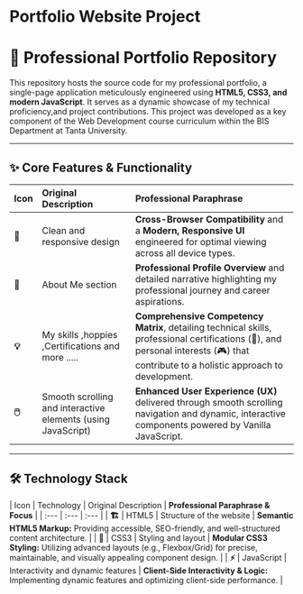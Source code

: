 # Portfolio Website Project

# 🌟 Professional Portfolio Repository

This repository hosts the source code for my professional portfolio, a single-page application meticulously engineered using **HTML5, CSS3, and modern JavaScript**. It serves as a dynamic showcase of my technical proficiency,and project contributions.
This project was developed as a key component of the Web Development course curriculum within the BIS Department at Tanta University. 

---

## ✨ Core Features & Functionality

| Icon | Original Description | **Professional Paraphrase** |
| :--- | :--- | :--- |
| **🎨** | Clean and responsive design | **Cross-Browser Compatibility** and a **Modern, Responsive UI** engineered for optimal viewing across all device types. |
| **👤** | About Me section | **Professional Profile Overview** and detailed narrative highlighting my professional journey and career aspirations. |
| **💡** | My skills ,hoppies ,Certifications and more ..... | **Comprehensive Competency Matrix**, detailing technical skills, professional certifications (📜), and personal interests (🎮) that contribute to a holistic approach to development. |
| **🖱️** | Smooth scrolling and interactive elements (using JavaScript) | **Enhanced User Experience (UX)** delivered through smooth scrolling navigation and dynamic, interactive components powered by Vanilla JavaScript. |

---

## 🛠️ Technology Stack

| Icon | Technology | Original Description | **Professional Paraphrase & Focus** |
| :--- | :--- | :--- |
| **🏗️** | HTML5 | Structure of the website | **Semantic HTML5 Markup:** Providing accessible, SEO-friendly, and well-structured content architecture. |
| **💅** | CSS3 | Styling and layout | **Modular CSS3 Styling:** Utilizing advanced layouts (e.g., Flexbox/Grid) for precise, maintainable, and visually appealing component design. |
| **⚡** | JavaScript | Interactivity and dynamic features | **Client-Side Interactivity & Logic:** Implementing dynamic features and optimizing client-side performance. |



